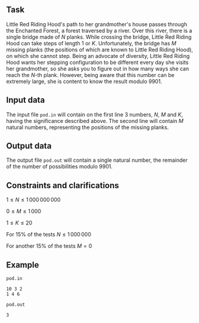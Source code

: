 ## Task

Little Red Riding Hood's path to her grandmother's house passes through the Enchanted Forest, a forest traversed by a river. Over this river, there is a single bridge made of $N$ planks. While crossing the bridge, Little Red Riding Hood can take steps of length 1 or $K$. Unfortunately, the bridge has $M$ missing planks (the positions of which are known to Little Red Riding Hood), on which she cannot step. Being an advocate of diversity, Little Red Riding Hood wants her stepping configuration to be different every day she visits her grandmother, so she asks you to figure out in how many ways she can reach the $N$-th plank. However, being aware that this number can be extremely large, she is content to know the result modulo 9901.

## Input data

The input file `pod.in` will contain on the first line 3 numbers, $N$, $M$ and $K$, having the significance described above. The second line will contain $M$ natural numbers, representing the positions of the missing planks.

## Output data

The output file `pod.out` will contain a single natural number, the remainder of the number of possibilities modulo 9901.

## Constraints and clarifications

$1 \leq N \leq 1 \, 000 \, 000 \, 000$

$0 \leq M \leq 1 \, 000$

$1 \leq K \leq 20$

For 15% of the tests $N \leq 1 \, 000 \, 000$

For another 15% of the tests $M = 0$

## Example

`pod.in`
```
10 3 2
1 4 6
```

`pod.out`
```
3
```